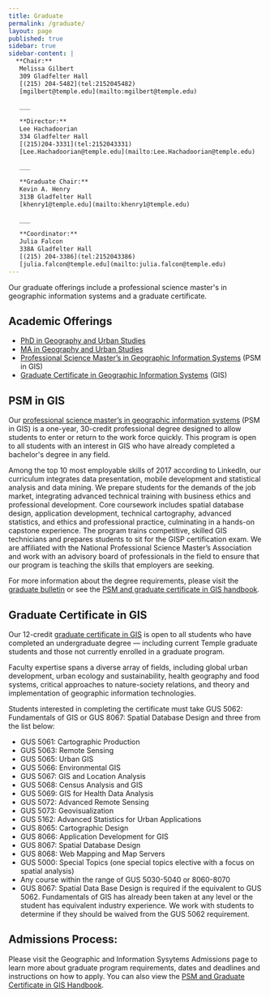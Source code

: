 ```yaml
---
title: Graduate
permalink: /graduate/
layout: page
published: true
sidebar: true
sidebar-content: |
  **Chair:**  
   Melissa Gilbert  
   309 Gladfelter Hall  
   [(215) 204-5482](tel:2152045482)  
   [mgilbert@temple.edu](mailto:mgilbert@temple.edu)  
   
   ___
   
   **Director:**  
   Lee Hachadoorian  
   334 Gladfelter Hall    
   [(215)204-3331](tel:2152043331)
   [Lee.Hachadoorian@temple.edu](mailto:Lee.Hachadoorian@temple.edu)  
   
   ___
   
   **Graduate Chair:**  
   Kevin A. Henry  
   313B Gladfelter Hall    
   [khenry1@temple.edu](mailto:khenry1@temple.edu)  
   
   ___

   **Coordinator:**  
   Julia Falcon  
   338A Gladfelter Hall    
   [(215) 204-3386](tel:2152043386)   
   [julia.falcon@temple.edu](mailto:julia.falcon@temple.edu)
---
```


Our graduate offerings include a professional science master's in geographic information systems and a graduate certificate. 

## Academic Offerings

- [PhD in Geography and Urban Studies](#phd-in-geography-and-urban-studies)
- [MA in Geography and Urban Studies](#ma-in-geography-and-urban-studies)
- [Professional Science Master’s in Geographic Information Systems](#psm-in-gis) (PSM in GIS)
- [Graduate Certificate in Geographic Information Systems](#graduate-certificate-in-gis) (GIS)

## PSM in GIS

Our [professional science master’s in geographic information systems](http://bulletin.temple.edu/graduate/scd/cla/geographic-information-systems-psm/) (PSM in GIS) is a one-year, 30-credit professional degree designed to allow students to enter or return to the work force quickly. This program is open to all students with an interest in GIS who have already completed a bachelor's degree in any field.

Among the top 10 most employable skills of 2017 according to LinkedIn, our curriculum integrates data presentation, mobile development and statistical analysis and data mining. We prepare students for the demands of the job market, integrating advanced technical training with business ethics and professional development. Core coursework includes spatial database design, application development, technical cartography, advanced statistics, and ethics and professional practice, culminating in a hands-on capstone experience. The program trains competitive, skilled GIS technicians and prepares students to sit for the GISP certification exam. We are affiliated with the National Professional Science Master’s Association and work with an advisory board of professionals in the field to ensure that our program is teaching the skills that employers are seeking.

For more information about the degree requirements, please visit the [graduate bulletin](http://bulletin.temple.edu/graduate/scd/cla/geographic-information-systems-psm/) or see the [PSM and graduate certificate in GIS handbook](https://liberalarts.temple.edu/sites/liberalarts/files/17-18-PSM-in-GIS-Handbook.pdf).

## Graduate Certificate in GIS

Our 12-credit [graduate certificate in GIS](http://bulletin.temple.edu/graduate/scd/cla/geographic-information-systems-certificate/) is open to all students who have completed an undergraduate degree — including current Temple graduate students and those not currently enrolled in a graduate program.

Faculty expertise spans a diverse array of fields, including global urban development, urban ecology and sustainability, health geography and food systems, critical approaches to nature-society relations, and theory and implementation of geographic information technologies.

Students interested in completing the certificate must take GUS 5062: Fundamentals of GIS or GUS 8067: Spatial Database Design and three from the list below:

- GUS 5061: Cartographic Production
- GUS 5063: Remote Sensing
- GUS 5065: Urban GIS
- GUS 5066: Environmental GIS
- GUS 5067: GIS and Location Analysis
- GUS 5068: Census Analysis and GIS
- GUS 5069: GIS for Health Data Analysis
- GUS 5072: Advanced Remote Sensing
- GUS 5073: Geovisualization
- GUS 5162: Advanced Statistics for Urban Applications
- GUS 8065: Cartographic Design
- GUS 8066: Application Development for GIS
- GUS 8067: Spatial Database Design
- GUS 8068: Web Mapping and Map Servers
- GUS 5000: Special Topics (one special topics elective with a focus on spatial analysis)
- Any course within the range of  GUS 5030-5040 or 8060-8070
- GUS 8067: Spatial Data Base Design is required if the equivalent to GUS 5062. Fundamentals of GIS has already been taken at any level or the student has equivalent industry experience. We work with students to determine if they should be waived from the GUS 5062 requirement.

## Admissions Process: 

Please visit the Geographic and Information Sysytems Admissions page to learn more about graduate program requirements, dates and deadlines and instructions on how to apply. You can also view the [PSM and Graduate Certificate in GIS Handbook](http://www.cla.temple.edu/gus/files/2014/10/Handbook-for-PSM-and-Certificate-in-GIS-2016-2017.pdf).
